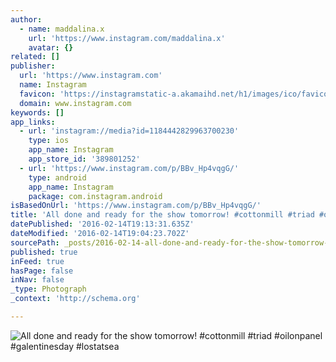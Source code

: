 ```yaml
---
author:
  - name: maddalina.x
    url: 'https://www.instagram.com/maddalina.x'
    avatar: {}
related: []
publisher:
  url: 'https://www.instagram.com'
  name: Instagram
  favicon: 'https://instagramstatic-a.akamaihd.net/h1/images/ico/favicon.ico/7cdab0872b15.ico'
  domain: www.instagram.com
keywords: []
app_links:
  - url: 'instagram://media?id=1184442829963700230'
    type: ios
    app_name: Instagram
    app_store_id: '389801252'
  - url: 'https://www.instagram.com/p/BBv_Hp4vqgG/'
    type: android
    app_name: Instagram
    package: com.instagram.android
isBasedOnUrl: 'https://www.instagram.com/p/BBv_Hp4vqgG/'
title: 'All done and ready for the show tomorrow! #cottonmill #triad #oilonpanel #galentinesday #lostatsea'
datePublished: '2016-02-14T19:13:31.635Z'
dateModified: '2016-02-14T19:04:23.702Z'
sourcePath: _posts/2016-02-14-all-done-and-ready-for-the-show-tomorrow-cottonmill-triad.md
published: true
inFeed: true
hasPage: false
inNav: false
_type: Photograph
_context: 'http://schema.org'

---
```

![All done and ready for the show tomorrow&excl; &num;cottonmill &num;triad &num;oilonpanel &num;galentinesday &num;lostatsea](https://scontent.cdninstagram.com/t51.2885-15/s640x640/sh0.08/e35/11265149_135848330134483_1403245197_n.jpg?ig_cache_key=MTE4NDQ0MjgyOTk2MzcwMDIzMA%3D%3D.2)